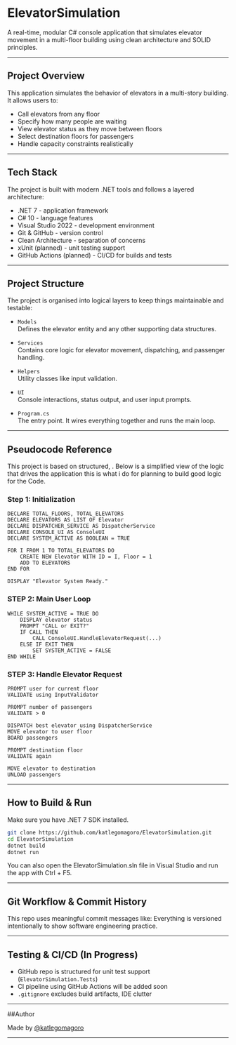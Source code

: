 # ElevatorSimulation

A real-time, modular C# console application that simulates elevator movement in a multi-floor building using clean architecture and SOLID principles.

---

## Project Overview

This application simulates the behavior of elevators in a multi-story building. It allows users to:
- Call elevators from any floor
- Specify how many people are waiting
- View elevator status as they move between floors
- Select destination floors for passengers
- Handle capacity constraints realistically

---

## Tech Stack

The project is built with modern .NET tools and follows a layered architecture:

- .NET 7 - application framework
- C# 10 - language features
- Visual Studio 2022 - development environment
- Git & GitHub - version control
- Clean Architecture - separation of concerns
- xUnit (planned) - unit testing support
- GitHub Actions (planned) - CI/CD for builds and tests

---

## Project Structure

The project is organised into logical layers to keep things maintainable and testable:

- `Models`  
  Defines the elevator entity and any other supporting data structures.

- `Services`  
  Contains core logic for elevator movement, dispatching, and passenger handling.

- `Helpers`  
  Utility classes like input validation.

- `UI`  
  Console interactions, status output, and user input prompts.

- `Program.cs`  
  The entry point. It wires everything together and runs the main loop.

---

## Pseudocode Reference

This project is based on structured, . Below is a simplified view of the logic that drives the application this is what i do for planning to build good logic for the Code.

### Step 1: Initialization
```plaintext
DECLARE TOTAL_FLOORS, TOTAL_ELEVATORS
DECLARE ELEVATORS AS LIST OF Elevator
DECLARE DISPATCHER_SERVICE AS DispatcherService
DECLARE CONSOLE_UI AS ConsoleUI
DECLARE SYSTEM_ACTIVE AS BOOLEAN = TRUE

FOR I FROM 1 TO TOTAL_ELEVATORS DO
    CREATE NEW Elevator WITH ID = I, Floor = 1
    ADD TO ELEVATORS
END FOR

DISPLAY "Elevator System Ready."
```

### STEP 2: Main User Loop
```plaintext
WHILE SYSTEM_ACTIVE = TRUE DO
    DISPLAY elevator status
    PROMPT "CALL or EXIT?"
    IF CALL THEN
        CALL ConsoleUI.HandleElevatorRequest(...)
    ELSE IF EXIT THEN
        SET SYSTEM_ACTIVE = FALSE
END WHILE

```

### STEP 3: Handle Elevator Request
```plaintext
PROMPT user for current floor
VALIDATE using InputValidator

PROMPT number of passengers
VALIDATE > 0

DISPATCH best elevator using DispatcherService
MOVE elevator to user floor
BOARD passengers

PROMPT destination floor
VALIDATE again

MOVE elevator to destination
UNLOAD passengers
```

---

## How to Build & Run

Make sure you have .NET 7 SDK installed.

```bash
git clone https://github.com/katlegomagoro/ElevatorSimulation.git
cd ElevatorSimulation
dotnet build
dotnet run
```

You can also open the ElevatorSimulation.sln file in Visual Studio and run the app with Ctrl + F5.

---

## Git Workflow & Commit History

This repo uses meaningful commit messages like:
Everything is versioned intentionally to show software engineering practice.

---

## Testing & CI/CD (In Progress)

- GitHub repo is structured for unit test support (`ElevatorSimulation.Tests`)
- CI pipeline using GitHub Actions will be added soon
- `.gitignore` excludes build artifacts, IDE clutter

---

##Author

Made by [@katlegomagoro](https://github.com/katlegomagoro) 

---

